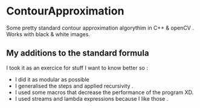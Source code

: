 # ContourApproximation

Some pretty standard contour approximation algorythim in C++ & openCV . Works with black & white images. 

## My additions to the standard formula
I took it as an exercice for stuff I want to know better so :

* I did it as modular as possible
* I generalised the steps and applied recursivity .
* I used some macros that decrease the performance of the program XD.
* I used streams and lambda expressions because I like those .
